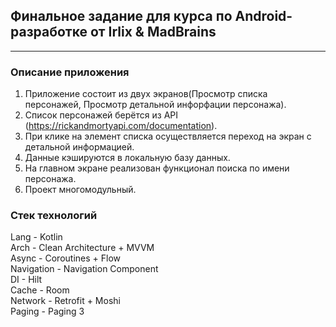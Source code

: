 ## Финальное задание для курса по Android-разработке от Irlix & MadBrains
___
### Описание приложения
1. Приложение состоит из двух экранов(Просмотр списка персонажей, 
   Просмотр детальной инфорфации персонажа).
2. Список персонажей берётся из API (https://rickandmortyapi.com/documentation).
3. При клике на элемент списка осуществляется переход на экран с детальной информацией.
4. Данные кэшируются в локальную базу данных.
5. На главном экране реализован функционал поиска по имени персонажа.
6. Проект многомодульный.

### Стек технологий
Lang - Kotlin\
Arch - Clean Architecture + MVVM\
Async - Coroutines + Flow\
Navigation - Navigation Component\
DI - Hilt\
Cache - Room\
Network - Retrofit + Moshi\
Paging - Paging 3
